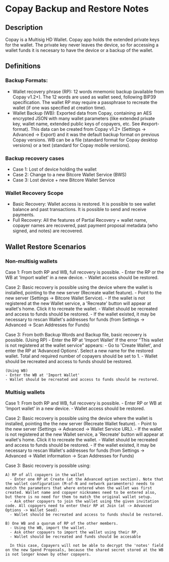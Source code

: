 

# Copay Backup and Restore Notes

## Description

Copay is a Multisig HD Wallet. Copay app holds the extended private keys for the wallet. The private key never leaves the device, so for accessing a wallet funds it is necesary to have the device or a backup of the wallet.

## Definitions

### Backup Formats:
 * Wallet recovery phrase (RP): 12 words mnemonic backup (available from Copay v1.2+). The 12 words are used as wallet seed, following BIP39 specification. The wallet RP may require a passphrase to recreate the wallet (if one was specified at creation time).
 * Wallet Backup (WB): Exported data from Copay, containing an AES encrypted JSON with many wallet parameters (like extended private key, wallet name, extended public keys of copayers, etc. See #export-format). This data can be created from Copay v1.2+ (Settings -> Advanced -> Export) and it was the default backup format on previous Copay versions. WB can be a file (standard format for Copay desktop versions) or a text (standard for Copay mobile versions).

### Backup recovery cases
 * Case 1: Lost of device holding the wallet
 * Case 2: Change to a new Bitcore Wallet Service (BWS)
 * Case 3: Lost device + new Bitcore Wallet Service

### Wallet Recovery Scope
 * Basic Recovery: Wallet access is restored. It is possible to see wallet balance and past transactions. It is possible to send and receive payments.
 * Full Recovery: All the features of Partial Recovery + wallet name, copayer names are recovered, past payment proposal metadata (who signed, and notes) are recovered.

## Wallet Restore Scenarios

### Non-multisig wallets

  Case 1: From both RP and WB, full recovery is possible.
    - Enter the RP or the WB at 'Import wallet' in a new device.
    - Wallet access should be restored.

  Case 2: Basic recovery is possible using the device where the wallet is installed, pointing to the new server (Recreate wallet feature).
    - Point to the new server (Settings -> Bitcore Wallet Service).
    - If the wallet is not registered at the new Wallet service, a 'Recreate' button will appear at wallet's home. Click it to recreate the wallet.
    - Wallet should be recreated and access to funds should be restored.
    - If the wallet existed, it may be necessary to rescan Wallet's addresses for funds (from Settings -> Advanced -> Scan Addresses for Funds)

  Case 3: From both Backup Words and Backup file, basic recovery is possible.
    (Using RP)
    - Enter the RP at 'Import Wallet'
      If the error "This wallet is not registered at the wallet service" appears:
      - Go to 'Create Wallet', and enter the RP at 'Advanced Options'. Select a new name for the restored wallet. Total and required number of copayers should be set to 1.
      - Wallet should be recreated and access to funds should be restored.

    (Using WB)
    - Enter the WB at 'Import Wallet'
    - Wallet should be recreated and access to funds should be restored.


### Multisig wallets

  Case 1: From both RP and WB, full recovery is possible.
    - Enter RP or WB at 'Import wallet' in a new device.
    - Wallet access should be restored.

  Case 2: Basic recovery is possible using the device where the wallet is installed, pointing the the new server (Recreate Wallet feature).
    - Point to the new server (Settings -> Advanced -> Wallet Service URL).
    - If the wallet is not registered at the new Wallet service, a 'Recreate' button will appear at wallet's home. Click it to recreate the wallet.
    - Wallet should be recreated and access to funds should be restored.
    - If the wallet existed, it may be necessary to rescan Wallet's addresses for funds (from Settings -> Advanced -> Wallet information -> Scan Addresses for Funds)

  Case 3: Basic recovery is possible using:

    A) RP of all copayers in the wallet
      - Enter one RP at Create (at the Advanced option section). Note that the wallet configuration (M-of-N and network paramenters) needs to match the parameters that where entered when the wallet was first created. Wallet name and copayer nicknames need to be entered also, but there is no need for them to match the original wallet setup.
      - Ask other copayers to join the wallet using the given invitation code. All copayers need to enter their RP at Join (at -> Advanced Options -> Wallet Seed).
      - Wallet should be recreated and access to funds should be restored.

    B) One WB and a quorum of RP of the other members.
      - Using the WB, import the wallet.
      - Ask other copayers to import the wallet using their RP.
      - Wallet should be recreated and funds should be accesable

      In this case, Copayers will not be able to decrypt the 'notes' field on the new Spend Proposals, because the shared secret stored at the WB is not longer known by other copayers.